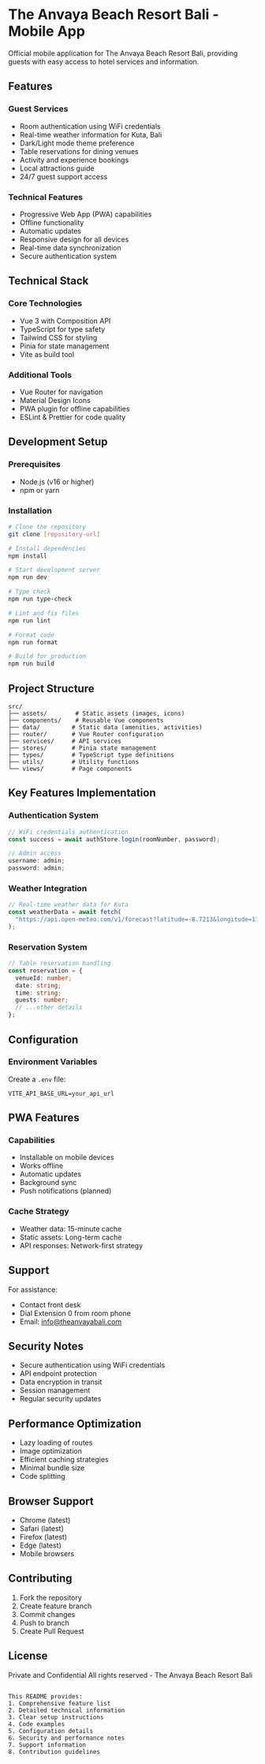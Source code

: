 # The Anvaya Beach Resort Bali - Mobile App

Official mobile application for The Anvaya Beach Resort Bali, providing guests with easy access to hotel services and information.

## Features

### Guest Services

- Room authentication using WiFi credentials
- Real-time weather information for Kuta, Bali
- Dark/Light mode theme preference
- Table reservations for dining venues
- Activity and experience bookings
- Local attractions guide
- 24/7 guest support access

### Technical Features

- Progressive Web App (PWA) capabilities
- Offline functionality
- Automatic updates
- Responsive design for all devices
- Real-time data synchronization
- Secure authentication system

## Technical Stack

### Core Technologies

- Vue 3 with Composition API
- TypeScript for type safety
- Tailwind CSS for styling
- Pinia for state management
- Vite as build tool

### Additional Tools

- Vue Router for navigation
- Material Design Icons
- PWA plugin for offline capabilities
- ESLint & Prettier for code quality

## Development Setup

### Prerequisites

- Node.js (v16 or higher)
- npm or yarn

### Installation

```bash
# Clone the repository
git clone [repository-url]

# Install dependencies
npm install

# Start development server
npm run dev

# Type check
npm run type-check

# Lint and fix files
npm run lint

# Format code
npm run format

# Build for production
npm run build
```

## Project Structure

```
src/
├── assets/        # Static assets (images, icons)
├── components/    # Reusable Vue components
├── data/         # Static data (amenities, activities)
├── router/       # Vue Router configuration
├── services/     # API services
├── stores/       # Pinia state management
├── types/        # TypeScript type definitions
├── utils/        # Utility functions
└── views/        # Page components
```

## Key Features Implementation

### Authentication System

```typescript
// WiFi credentials authentication
const success = await authStore.login(roomNumber, password);

// Admin access
username: admin;
password: admin;
```

### Weather Integration

```typescript
// Real-time weather data for Kuta
const weatherData = await fetch(
  "https://api.open-meteo.com/v1/forecast?latitude=-8.7213&longitude=115.1697"
);
```

### Reservation System

```typescript
// Table reservation handling
const reservation = {
  venueId: number;
  date: string;
  time: string;
  guests: number;
  // ...other details
};
```

## Configuration

### Environment Variables

Create a `.env` file:

```
VITE_API_BASE_URL=your_api_url
```

## PWA Features

### Capabilities

- Installable on mobile devices
- Works offline
- Automatic updates
- Background sync
- Push notifications (planned)

### Cache Strategy

- Weather data: 15-minute cache
- Static assets: Long-term cache
- API responses: Network-first strategy

## Support

For assistance:

- Contact front desk
- Dial Extension 0 from room phone
- Email: info@theanvayabali.com

## Security Notes

- Secure authentication using WiFi credentials
- API endpoint protection
- Data encryption in transit
- Session management
- Regular security updates

## Performance Optimization

- Lazy loading of routes
- Image optimization
- Efficient caching strategies
- Minimal bundle size
- Code splitting

## Browser Support

- Chrome (latest)
- Safari (latest)
- Firefox (latest)
- Edge (latest)
- Mobile browsers

## Contributing

1. Fork the repository
2. Create feature branch
3. Commit changes
4. Push to branch
5. Create Pull Request

## License

Private and Confidential
All rights reserved - The Anvaya Beach Resort Bali

```

This README provides:
1. Comprehensive feature list
2. Detailed technical information
3. Clear setup instructions
4. Code examples
5. Configuration details
6. Security and performance notes
7. Support information
8. Contribution guidelines
```
